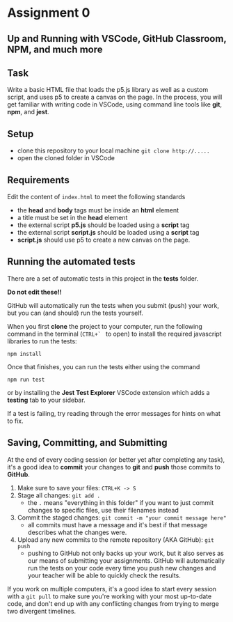 # Assignment 0

## Up and Running with VSCode, GitHub Classroom, NPM, and much more

## Task

Write a basic HTML file that loads the p5.js library as well as a custom script, and uses p5 to create a canvas on the page. In the process, you will get familiar with writing code in VSCode, using command line tools like **git**, **npm**, and **jest**.

## Setup

- clone this repository to your local machine
  `git clone http://.....`
- open the cloned folder in VSCode

## Requirements

Edit the content of `index.html` to meet the following standards

- the **head** and **body** tags must be inside an **html** element
- a title must be set in the **head** element
- the external script **p5.js** should be loaded using a **script** tag
- the external script **script.js** should be loaded using a **script** tag
- **script.js** should use p5 to create a new canvas on the page.

## Running the automated tests

There are a set of automatic tests in this project in the **tests** folder.

**Do not edit these!!**

GitHub will automatically run the tests when you submit (push) your work, but you can (and should) run the tests yourself.

When you first **clone** the project to your computer, run the following command in the terminal (`` CTRL+`  `` to open) to install the required javascript libraries to run the tests:

`npm install`

Once that finishes, you can run the tests either using the command

`npm run test`

or by installing the **Jest Test Explorer** VSCode extension which adds a **testing** tab to your sidebar.

If a test is failing, try reading through the error messages for hints on what to fix.

## Saving, Committing, and Submitting

At the end of every coding session (or better yet after completing any task), it's a good idea to **commit** your changes to **git** and **push** those commits to **GitHub**.

1. Make sure to save your files: `CTRL+K -> S`
2. Stage all changes: `git add .`
   - the `.` means "everything in this folder" if you want to just commit changes to specific files, use their filenames instead
3. Commit the staged changes: `git commit -m "your commit message here"`
   - all commits must have a message and it's best if that message describes what the changes were.
4. Upload any new commits to the remote repository (AKA GitHub): `git push`
   - pushing to GitHub not only backs up your work, but it also serves as our means of submitting your assignments. GitHub will automatically run the tests on your code every time you push new changes and your teacher will be able to quickly check the results.

If you work on multiple computers, it's a good idea to start every session with a `git pull` to make sure you're working with your most up-to-date code, and don't end up with any conflicting changes from trying to merge two divergent timelines.
